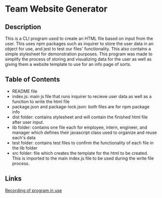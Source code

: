 # Team Website Generator

## Description

This is a CLI program used to create an HTML file based on input from the user. This uses npm packages such as inquirer to store the user data in an object for use, and jest to test our files' functionality. This also contains a simple stylesheet for demonstration purposes. This program was made to simplify the process of storing and visualizing data for the user as well as giving them a website template to use for an info page of sorts.

## Table of Contents

- README file
- index.js: main js file that runs inquirer to recieve user data as well as a function to write the html file
- package.json and package-lock.json: both files are for npm package info
- dist folder: contains stylesheet and will contain the finished html file after user input.
- lib folder: contains one file each for employee, intern, engineer, and manager which defines their javascript class used to organize and reuse each's data
- test folder: contains test files to confirm the functionality of each file in the lib folder
- src folder: file which creates the template for the html to be created. This is imported to the main index.js file to be used during the write file process.

## Links

[Recording of program in use](https://drive.google.com/file/d/1YUHZ44KkPwWP5P0oLkcgF9G-MBknfylz/view)